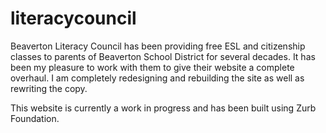 # literacycouncil

Beaverton Literacy Council has been providing free ESL and citizenship classes to parents of Beaverton School District for several decades. It has been my pleasure to work with them to give their website a complete overhaul. I am completely redesigning and rebuilding the site as well as rewriting the copy. 

This website is currently a work in progress and has been built using Zurb Foundation.
